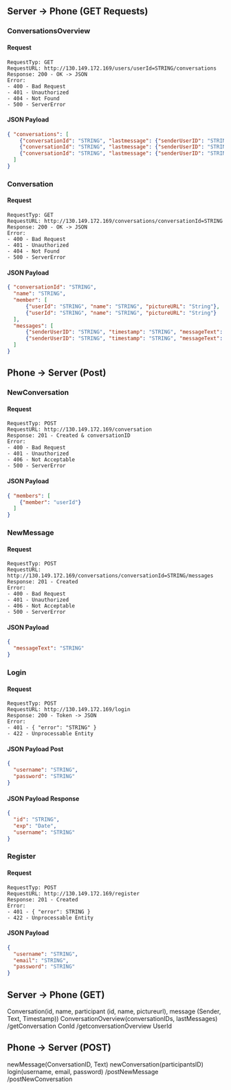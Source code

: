 ## Server -> Phone (GET Requests)

### ConversationsOverview

#### Request
```
RequestTyp: GET
RequestURL: http://130.149.172.169/users/userId=STRING/conversations
Response: 200 - OK -> JSON
Error:
- 400 - Bad Request
- 401 - Unauthorized
- 404 - Not Found
- 500 - ServerError
```

#### JSON Payload
```json
{ "conversations": [
    {"conversationId": "STRING", "lastmessage": {"senderUserID": "STRING", "timestamp": "STRING", "messageText": "STRING"}},
    {"conversationId": "STRING", "lastmessage": {"senderUserID": "STRING", "timestamp": "STRING", "messageText": "STRING"}},
    {"conversationId": "STRING", "lastmessage": {"senderUserID": "STRING", "timestamp": "STRING", "messageText": "STRING"}}
  ]
}
```

### Conversation

#### Request

```
RequestTyp: GET
RequestURL: http://130.149.172.169/conversations/conversationId=STRING
Response: 200 - OK -> JSON
Error:
- 400 - Bad Request
- 401 - Unauthorized
- 404 - Not Found
- 500 - ServerError
```

#### JSON Payload
```json
{ "conversationId": "STRING",
  "name": "STRING",
  "member": [
      {"userId": "STRING", "name": "STRING", "pictureURL": "String"},
      {"userId": "STRING", "name": "STRING", "pictureURL": "String"}
  ],
  "messages": [
      {"senderUserID": "STRING", "timestamp": "STRING", "messageText": "STRING"},
      {"senderUserID": "STRING", "timestamp": "STRING", "messageText": "STRING"},
  ]
}
```

## Phone -> Server (Post)

### NewConversation

#### Request
```
RequestTyp: POST
RequestURL: http://130.149.172.169/conversation
Response: 201 - Created & conversationID
Error:
- 400 - Bad Request
- 401 - Unauthorized
- 406 - Not Acceptable
- 500 - ServerError
```

#### JSON Payload
```json
{ "members": [
    {"member": "userId"}
  ]
}
```

### NewMessage

#### Request
```
RequestTyp: POST
RequestURL: http://130.149.172.169/conversations/conversationId=STRING/messages
Response: 201 - Created 
Error:
- 400 - Bad Request
- 401 - Unauthorized
- 406 - Not Acceptable
- 500 - ServerError
```

#### JSON Payload

```json
{
  "messageText": "STRING"
}
```

### Login

#### Request
```
RequestTyp: POST
RequestURL: http://130.149.172.169/login
Response: 200 - Token -> JSON
Error:
- 401 - { "error": "STRING" }
- 422 - Unprocessable Entity
```

#### JSON Payload Post

```json
{
  "username": "STRING",
  "password": "STRING"
}
```

#### JSON Payload Response

```json
{
  "id": "STRING",
  "exp": "Date",
  "username": "STRING"
}
```

### Register

#### Request
```
RequestTyp: POST
RequestURL: http://130.149.172.169/register
Response: 201 - Created
Error:
- 401 - { "error": STRING }
- 422 - Unprocessable Entity
```

#### JSON Payload

```json
{
  "username": "STRING",
  "email": "STRING",
  "password": "STRING"
}
```

## Server -> Phone (GET)

Conversation(id, name, participant (id, name, pictureurl), message (Sender, Text, Timestamp))
ConversationOverview(conversationIDs, lastMessages)
/getConversation ConId
/getconversationOverview UserId


## Phone -> Server (POST)

newMessage(ConversationID, Text)
newConversation(participantsID)
login(username, email, password)
/postNewMessage
/postNewConversation
